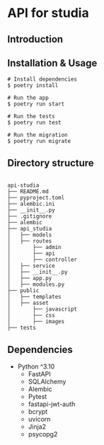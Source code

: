 # API for studia

## Introduction

## Installation & Usage

```
# Install dependencies
$ poetry install

# Run the app
$ poetry run start

# Run the tests
$ poetry run test

# Run the migration
$ poetry run migrate
```

## Directory structure

```

api-studia
├── README.md
├── pyproject.toml
├── alembic.ini
├── __init__.py
├── .gitignore
├── alembic
├── api_studia
│   ├── models
│   ├── routes
│       ├── admin
│       ├── api
│       ├── controller
│   ├── service
│   ├── __init__.py
│   ├── app.py
│   ├── modules.py
├── public
│   ├── templates
│   ├── asset
│       ├── javascript
│       ├── css
│       ├── images
├── tests

```

## Dependencies

- Python ^3.10
  - FastAPI
  - SQLAlchemy
  - Alembic
  - Pytest
  - fastapi-jwt-auth
  - bcrypt
  - uvicorn
  - Jinja2
  - psycopg2

